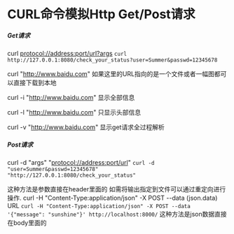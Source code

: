 # CURL命令模拟Http Get/Post请求

##### Get请求

 curl [protocol://address:port/url?args](https://link.jianshu.com/?t=protocol://address:port/url?args)
`curl http://127.0.0.1:8080/check_your_status?user=Summer&passwd=12345678`

curl "http://www.baidu.com"  如果这里的URL指向的是一个文件或者一幅图都可以直接下载到本地

curl -i "http://www.baidu.com"  显示全部信息

curl -l "http://www.baidu.com" 只显示头部信息

curl -v "http://www.baidu.com" 显示get请求全过程解析

##### Post请求

 curl -d "args" "[protocol://address:port/url](https://link.jianshu.com/?t=protocol://address:port/url)"
`curl -d "user=Summer&passwd=12345678" "http://127.0.0.1:8080/check_your_status"`

这种方法是参数直接在header里面的
如需将输出指定到文件可以通过重定向进行操作.
curl -H "Content-Type:application/json" -X POST --data (json.data) URL
`curl -H "Content-Type:application/json" -X POST --data '{"message": "sunshine"}' http://localhost:8000/`
这种方法是json数据直接在body里面的